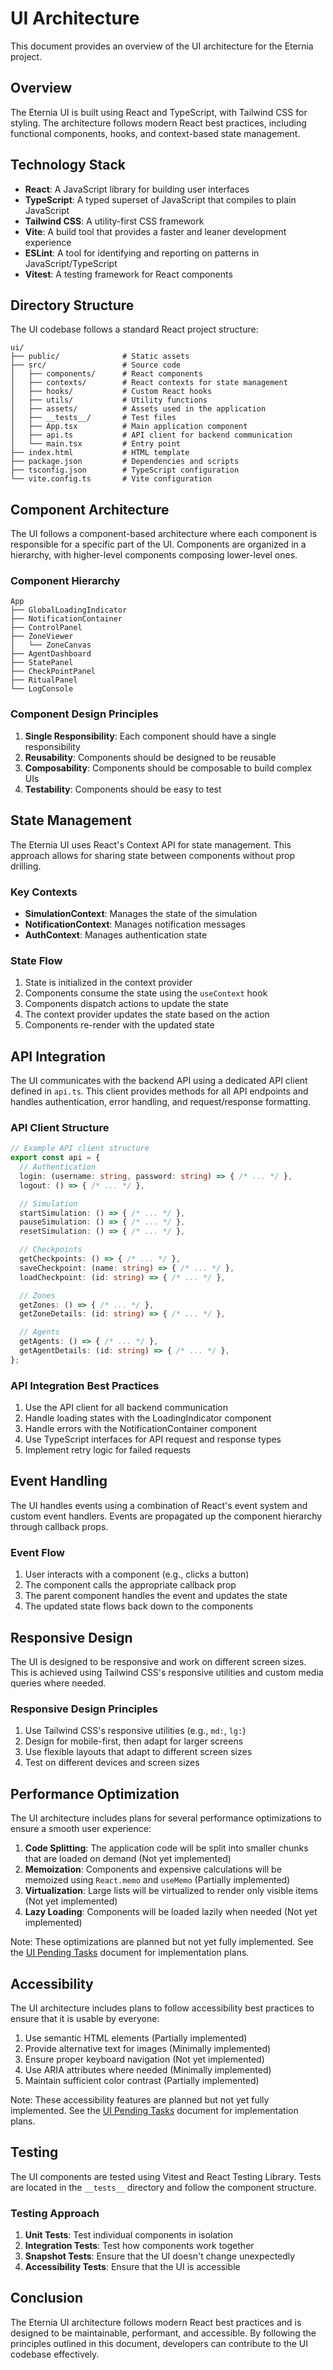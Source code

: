 # UI Architecture

This document provides an overview of the UI architecture for the Eternia project.

## Overview

The Eternia UI is built using React and TypeScript, with Tailwind CSS for styling. The architecture follows modern React best practices, including functional components, hooks, and context-based state management.

## Technology Stack

- **React**: A JavaScript library for building user interfaces
- **TypeScript**: A typed superset of JavaScript that compiles to plain JavaScript
- **Tailwind CSS**: A utility-first CSS framework
- **Vite**: A build tool that provides a faster and leaner development experience
- **ESLint**: A tool for identifying and reporting on patterns in JavaScript/TypeScript
- **Vitest**: A testing framework for React components

## Directory Structure

The UI codebase follows a standard React project structure:

```
ui/
├── public/              # Static assets
├── src/                 # Source code
│   ├── components/      # React components
│   ├── contexts/        # React contexts for state management
│   ├── hooks/           # Custom React hooks
│   ├── utils/           # Utility functions
│   ├── assets/          # Assets used in the application
│   ├── __tests__/       # Test files
│   ├── App.tsx          # Main application component
│   ├── api.ts           # API client for backend communication
│   └── main.tsx         # Entry point
├── index.html           # HTML template
├── package.json         # Dependencies and scripts
├── tsconfig.json        # TypeScript configuration
└── vite.config.ts       # Vite configuration
```

## Component Architecture

The UI follows a component-based architecture where each component is responsible for a specific part of the UI. Components are organized in a hierarchy, with higher-level components composing lower-level ones.

### Component Hierarchy

```
App
├── GlobalLoadingIndicator
├── NotificationContainer
├── ControlPanel
├── ZoneViewer
│   └── ZoneCanvas
├── AgentDashboard
├── StatePanel
├── CheckPointPanel
├── RitualPanel
└── LogConsole
```

### Component Design Principles

1. **Single Responsibility**: Each component should have a single responsibility
2. **Reusability**: Components should be designed to be reusable
3. **Composability**: Components should be composable to build complex UIs
4. **Testability**: Components should be easy to test

## State Management

The Eternia UI uses React's Context API for state management. This approach allows for sharing state between components without prop drilling.

### Key Contexts

- **SimulationContext**: Manages the state of the simulation
- **NotificationContext**: Manages notification messages
- **AuthContext**: Manages authentication state

### State Flow

1. State is initialized in the context provider
2. Components consume the state using the `useContext` hook
3. Components dispatch actions to update the state
4. The context provider updates the state based on the action
5. Components re-render with the updated state

## API Integration

The UI communicates with the backend API using a dedicated API client defined in `api.ts`. This client provides methods for all API endpoints and handles authentication, error handling, and request/response formatting.

### API Client Structure

```typescript
// Example API client structure
export const api = {
  // Authentication
  login: (username: string, password: string) => { /* ... */ },
  logout: () => { /* ... */ },

  // Simulation
  startSimulation: () => { /* ... */ },
  pauseSimulation: () => { /* ... */ },
  resetSimulation: () => { /* ... */ },

  // Checkpoints
  getCheckpoints: () => { /* ... */ },
  saveCheckpoint: (name: string) => { /* ... */ },
  loadCheckpoint: (id: string) => { /* ... */ },

  // Zones
  getZones: () => { /* ... */ },
  getZoneDetails: (id: string) => { /* ... */ },

  // Agents
  getAgents: () => { /* ... */ },
  getAgentDetails: (id: string) => { /* ... */ },
};
```

### API Integration Best Practices

1. Use the API client for all backend communication
2. Handle loading states with the LoadingIndicator component
3. Handle errors with the NotificationContainer component
4. Use TypeScript interfaces for API request and response types
5. Implement retry logic for failed requests

## Event Handling

The UI handles events using a combination of React's event system and custom event handlers. Events are propagated up the component hierarchy through callback props.

### Event Flow

1. User interacts with a component (e.g., clicks a button)
2. The component calls the appropriate callback prop
3. The parent component handles the event and updates the state
4. The updated state flows back down to the components

## Responsive Design

The UI is designed to be responsive and work on different screen sizes. This is achieved using Tailwind CSS's responsive utilities and custom media queries where needed.

### Responsive Design Principles

1. Use Tailwind CSS's responsive utilities (e.g., `md:`, `lg:`)
2. Design for mobile-first, then adapt for larger screens
3. Use flexible layouts that adapt to different screen sizes
4. Test on different devices and screen sizes

## Performance Optimization

The UI architecture includes plans for several performance optimizations to ensure a smooth user experience:

1. **Code Splitting**: The application code will be split into smaller chunks that are loaded on demand (Not yet implemented)
2. **Memoization**: Components and expensive calculations will be memoized using `React.memo` and `useMemo` (Partially implemented)
3. **Virtualization**: Large lists will be virtualized to render only visible items (Not yet implemented)
4. **Lazy Loading**: Components will be loaded lazily when needed (Not yet implemented)

Note: These optimizations are planned but not yet fully implemented. See the [UI Pending Tasks](ui_pending_tasks.md) document for implementation plans.

## Accessibility

The UI architecture includes plans to follow accessibility best practices to ensure that it is usable by everyone:

1. Use semantic HTML elements (Partially implemented)
2. Provide alternative text for images (Minimally implemented)
3. Ensure proper keyboard navigation (Not yet implemented)
4. Use ARIA attributes where needed (Minimally implemented)
5. Maintain sufficient color contrast (Partially implemented)

Note: These accessibility features are planned but not yet fully implemented. See the [UI Pending Tasks](ui_pending_tasks.md) document for implementation plans.

## Testing

The UI components are tested using Vitest and React Testing Library. Tests are located in the `__tests__` directory and follow the component structure.

### Testing Approach

1. **Unit Tests**: Test individual components in isolation
2. **Integration Tests**: Test how components work together
3. **Snapshot Tests**: Ensure that the UI doesn't change unexpectedly
4. **Accessibility Tests**: Ensure that the UI is accessible

## Conclusion

The Eternia UI architecture follows modern React best practices and is designed to be maintainable, performant, and accessible. By following the principles outlined in this document, developers can contribute to the UI codebase effectively.

